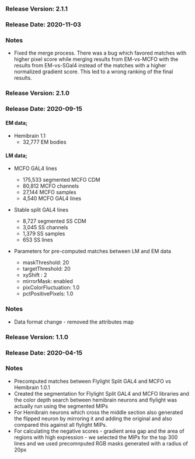 ### Release Version: 2.1.1

### Release Date: 2020-11-03

### Notes

* Fixed the merge process. There was a bug which favored matches with higher pixel score 
while merging results from EM-vs-MCFO with the results from EM-vs-SGal4 instead of the matches with a higher normalized gradient score.
 This led to a wrong ranking of the final results.

### Release Version: 2.1.0

### Release Date: 2020-09-15

#### EM data;
* Hemibrain 1.1
    * 32,777 EM bodies

#### LM data;
* MCFO GAL4 lines
   * 175,533 segmented MCFO CDM
   * 80,812 MCFO channels
   * 27,144 MCFO samples
   * 4,540 MCFO GAL4 lines

* Stable split GAL4 lines
   * 8,727 segmented SS CDM
   * 3,045 SS channels
   * 1,379 SS samples
   * 653 SS lines

* Parameters for pre-computed matches between LM and EM data
    * maskThreshold: 20
    * targetThreshold: 20
    * xyShift : 2
    * mirrorMask: enabled
    * pixColorFluctuation: 1.0
    * pctPositivePixels: 1.0


### Notes
* Data format change - removed the attributes map


### Release Version: 1.1.0

### Release Date: 2020-04-15

### Notes
* Precomputed matches between Flylight Split GAL4 and MCFO vs Hemibrain 1.0.1
* Created the segmentation for Flylight Split GAL4 and MCFO libraries and
the color depth search between hemibrain neurons and flylight was actually run
using the segmented MIPs
* For Hemibrain neurons which cross the middle section also
generated the flipped neuron by mirroring it and adding the original
and also compared this against all flylight MIPs.
* For calculating the negative scores - gradient area gap
and the area of regions with high expression - we selected the MIPs for the top 300 lines
and we used precomnputed RGB masks generated with a radius of 20px

